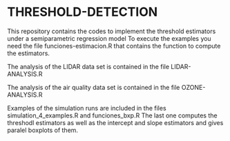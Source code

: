# THRESHOLD-DETECTION
This repository contains the codes to implement the threshold estimators under a semiparametric regression model
To execute the examples you need the file funciones-estimacion.R that contains the function to compute the estimators.

The analysis of the LIDAR data set is contained in the file LIDAR-ANALYSIS.R

The analysis of the air quality data set is contained in the file OZONE-ANALYSIS.R

Examples of the simulation runs are included in the files simulation_4_examples.R and funciones_bxp.R The last one computes the threshodl estimators as well as the intercept and slope estimators and gives paralel boxplots of them.
